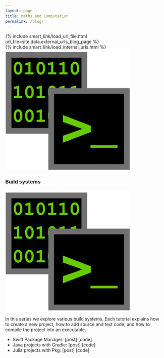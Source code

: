 ```yaml
---
layout: page
title: Maths and Computation
permalink: /blog/
---
```


<div>
{% include smart_link/load_url_file.html url_file=site.data.external_urls_blog_page %}
</div>

<div>
{% include smart_link/load_internal_urls.html %}
</div>

<div class="series-container series-section" id="buildsystems">
    <div class="series-top-layer">
        <div class="series-picture">
            <img src="/assets/images/blog_icons/icon_build_series_bin.png" alt="Build systems">
        </div>
        <div class="series-explanation">
            <h3>Build systems</h3>
            <div class="series-picture-mobile">
                <img src="/assets/images/blog_icons/icon_build_series_bin.png" alt="Build systems">
            </div>
            <p>In this series we explore various build systems. Each tutorial explains how to create a new project, how to add source and test code, and how to compile the project into an executable.</p>
            <ul>
                <li>Swift Package Manager:
                    <smart-link linkType="int" linkId="swift_package_manager">[post]</smart-link>
                    <smart-link linkType="ext" linkId="buildsystems_swift_code">[code]</smart-link></li>
                <li>Java projects with Gradle: 
                    <smart-link linkType="int" linkId="gradle">[post]</smart-link>
                    <smart-link linkType="ext" linkId="buildsystems_gradle_code">[code]</smart-link></li>
                <li>Julia projects with Pkg: 
                    <smart-link linkType="int" linkId="julia_pkg">[post]</smart-link>
                    <smart-link linkType="ext" linkId="buildsystems_julia_code">[code]</smart-link></li>
            </ul>
        </div>
    </div>
    <!-- <div class="series-post-list">

    </div> -->
</div>

<div class="series-container series-section" id="linear_algebra_swift">
    <div class="series-top-layer">
        <div class="series-picture">
            <img src="/assets/images/blog_icons/icon_linalg_swift.png" alt="Linear algebra in Swift">
        </div>
        <div class="series-explanation">
            <h3>Linear algebra using Swift</h3>
            <div class="series-picture-mobile">
                <img src="/assets/images/blog_icons/icon_linalg_swift.png" alt="Linear algebra in Swift">
            </div>
            <p>We cover multiple topics in linear algebra. In each tutorial we first explore the theory behind a technique, and afterwards we implement it using the Swift programming language.</p>
            <ul>
                <li>Matrix class:
                    <smart-link linkType="int" linkId="linalg_matrix_class">[post]</smart-link>
                    <smart-link linkType="ext" linkId="linalg_swift_matrix_code">[code]</smart-link></li>
                <li>Cramer's rule:
                    <smart-link linkType="int" linkId="cramers_rule">[post]</smart-link>
                    <smart-link linkType="ext" linkId="linalg_swift_cramer_code">[code]</smart-link></li>
            </ul>
        </div>
    </div>
</div>

<div class="series-container series-section" id="cordic">
    <div class="series-top-layer">
        <div class="series-picture">
            <img src="/assets/images/blog_icons/icon_cordic.png" alt="CORDIC">
        </div>
        <div class="series-explanation">
            <h3>CORDIC</h3>
            <div class="series-picture-mobile">
                <img src="/assets/images/blog_icons/icon_cordic.png" alt="CORDIC">
            </div>
            <p>The articles below cover various aspects of the CORDIC algorithm. We cover both the theory and the practical implementation of the algorithm. Due to the strong link with trigonometry, we also provide visualisations.</p>
            <ul>
                <li>Sine and Cosine using CORDIC: 
                    <smart-link linkType="int" linkId="cordic_trig_theory">[post]</smart-link></li>
                <li>Implementing CORDIC in Python: 
                    <smart-link linkType="int" linkId="cordic_trig_python">[post]</smart-link>
                    <smart-link linkType="ext" linkId="cordic_trig_python_code">[code]</smart-link></li>
                <li>Visualising CORDIC in Python: 
                    <smart-link linkType="int" linkId="cordic_trig_viz_python">[post]</smart-link>
                    <smart-link linkType="ext" linkId="cordic_trig_viz_code">[code]</smart-link></li>
            </ul>
        </div>
    </div>
</div>

<div class="series-container series-section" id="ode_numeric">
    <div class="series-top-layer">
        <div class="series-picture">
            <img src="/assets/images/blog_icons/num_ode_icon_vector_field.png" alt="ode_numeric">
        </div>
        <div class="series-explanation">
            <h3>Numerical methods for ODEs</h3>
            <div class="series-picture-mobile">
                <img src="/assets/images/blog_icons/num_ode_icon_vector_field.png" alt="ode_numeric">
            </div>
            <p>We explore different methods to numerically solve ordinary differential equations, covering both theory and implementations.</p>
            <ul>
                <li>Intro + Forward Euler's method: 
                    <smart-link linkType="int" linkId="forward_euler">[post]</smart-link>
                    <smart-link linkType="ext" linkId="num_ode_code">[code]</smart-link></li>
                <li>Backward Euler's method: 
                    <smart-link linkType="int" linkId="backward_euler">[post]</smart-link>
                    <smart-link linkType="ext" linkId="num_ode_code">[code]</smart-link></li>
                <li>An interface for ODE solvers: 
                    <smart-link linkType="int" linkId="solver_interface">[post]</smart-link>
                    <smart-link linkType="ext" linkId="num_ode_code">[code]</smart-link></li>
                <li>Runge-Kutta methods: 
                    <smart-link linkType="int" linkId="runge_kutta">[post]</smart-link>
                    <smart-link linkType="ext" linkId="num_ode_code">[code]</smart-link></li>
            </ul>
        </div>
    </div>
</div>

<div class="highlight-box-white">
    <h2>Changelog</h2>
    <ul>
        <li>2024-06-09: Added blogpost about the Swift package manager.</li>
        <li>2024-07-05: Added blogpost on coding matrices in Swift.</li>
        <li>2024-07-29: Added blogpost on Cramer's rule.</li>
        <li>2024-09-02: Added blogpost on CORDIC.</li>
        <li>2024-10-01: Added blogpost on Gradle.</li>
        <li>2024-11-27: Added blogpost on creating Julia projects.</li>
        <li>2025-03-01: Added blogpost on the forward Euler method.</li>
        <li>2025-07-08: Added blogpost on the backward Euler method.</li>
        <li>2025-07-19: Added blogpost on a user-friendly interface for ODE solvers.</li>
        <li>2025-08-29: Added blogpost on Runge-Kutta methods.</li>
    </ul>
</div>
